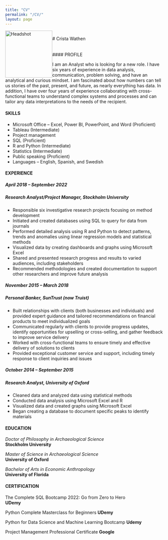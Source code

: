 ```yaml
---
title: "CV"
permalink: "/CV/"
layout: page
---
```

<img src="{{site.baseurl}}/assets/Images/Headshot.jpg" alt="Headshot" width="150" style="float: left;" >
<br>
# Crista Wathen

<br>
<br>
<br>
#### PROFILE

I am an Analyst who is looking for a new role. I have six years of experience in data analysis, communication, problem solving, and have an analytical and curious mindset. I am fascinated about how numbers can tell us stories of the past, present, and future, as nearly everything has data. In addition, I have over four years of experience collaborating with cross-functional teams to understand complex systems and processes and can tailor any data interpretations to the needs of the recipient.

#### SKILLS
* Microsoft Office – Excel, Power BI, PowerPoint, and Word (Proficient)
* Tableau (Intermediate) 
* Project management
* SQL (Proficient)
* R and Python (Intermediate)
* Statistics (Intermediate)
* Public speaking (Proficient)
* Languages – English, Spanish, and Swedish

#### EXPERIENCE 
##### April 2018 – September 2022
##### *Research Analyst/Project Manager*, Stockholm University
* Responsible six investigative research projects focusing on method development
* Initiated and created databases using SQL to query for data from journals
* Performed detailed analysis using R and Python to detect patterns, trends and anomalies using linear regression models and statistical methods
* Visualized data by creating dashboards and graphs using Microsoft Excel 
* Shared and presented research progress and results to varied audiences, including stakeholders
* Recommended methodologies and created documentation to support other researchers and improve future analysis

##### November 2015 – March 2018
##### *Personal Banker*, SunTrust (now Truist)
* Built relationships with clients (both businesses and individuals) and provided expert guidance and tailored recommendations on financial products to meet individualized goals
* Communicated regularly with clients to provide progress updates, identify opportunities for upselling or cross-selling, and gather feedback to improve service delivery
* Worked with cross-functional teams to ensure timely and effective delivery of solutions to clients
* Provided exceptional customer service and support, including timely response to client inquiries and issues


##### October 2014 – September 2015
##### *Research Analyst*, University of Oxford
* Cleaned data and analyzed data using statistical methods
* Conducted data analysis using Microsoft Excel and R
* Visualized data and created graphs using Microsoft Excel
* Began creating a database to document specific peaks to identify materials

#### EDUCATION
*Doctor of Philosophy in Archaeological Science*  
**Stockholm University**

*Master of Science in Archaeological Science*  
**University of Oxford**

*Bachelor of Arts in Economic Anthropology*  
**University of Florida**

#### CERTIFICATION
The Complete SQL Bootcamp 2022: Go from Zero to Hero  
**UDemy**

Python Complete Masterclass for Beginners
**UDemy**

Python for Data Science and Machine Learning Bootcamp
**Udemy**

Project Management Professional Certificate
**Google**



